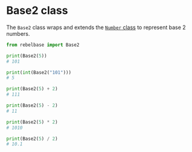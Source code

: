 # Base2 class

The `Base2` class wraps and extends the [`Number` class](./number.md) to represent base 2 numbers.

```python
from rebelbase import Base2

print(Base2(5))
# 101

print(int(Base2("101")))
# 5

print(Base2(5) + 2)
# 111

print(Base2(5) - 2)
# 11

print(Base2(5) * 2)
# 1010

print(Base2(5) / 2)
# 10.1
```
